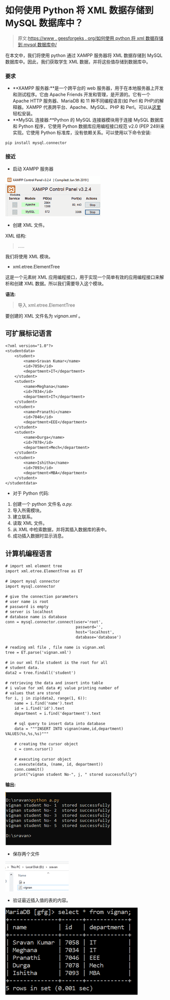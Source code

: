 # 如何使用 Python 将 XML 数据存储到 MySQL 数据库中？

> 原文:[https://www . geesforgeks . org/如何使用 python 将 xml 数据存储到 mysql 数据库中/](https://www.geeksforgeeks.org/how-to-store-xml-data-into-a-mysql-database-using-python/)

在本文中，我们将使用 python 通过 XAMPP 服务器将 XML 数据存储到 MySQL 数据库中。因此，我们获取学生 XML 数据，并将这些值存储到数据库中。

### **要求**

*   **XAMPP 服务器:**是一个跨平台的 web 服务器，用于在本地服务器上开发和测试程序。它由 Apache Friends 开发和管理，是开源的。它有一个 Apache HTTP 服务器、MariaDB 和 11 种不同编程语言(如 Perl 和 PHP)的解释器。XAMPP 代表跨平台、Apache、MySQL、PHP 和 Perl。可以从[这里](https://www.geeksforgeeks.org/how-to-install-xampp-on-windows/)轻松安装。
*   **MySQL 连接器:**Python 的 MySQL 连接器模块用于连接 MySQL 数据库和 Python 程序，它使用 Python 数据库应用编程接口规范 v2.0 (PEP 249)来实现。它使用 Python 标准库，没有依赖关系。可以使用以下命令安装:

```
pip install mysql.connector
```

### **接近**

*   启动 XAMPP 服务器

![](img/6806d9a8f5cc198dc4f282cb579b7d6c.png)

*   创建 XML 文件。

XML 结构:

> <subchild>…..</subchild>

我们将使用 XML 模块。

*   xml.etree.ElementTree

这是一个元素树 XML 应用编程接口，用于实现一个简单有效的应用编程接口来解析和创建 XML 数据。所以我们需要导入这个模块。

**语法:**

> 导入 xml.etree.ElementTree

要创建的 XML 文件名为 *vignan.xml* 。

## 可扩展标记语言

```
<?xml version="1.0"?>
<studentdata>
    <student>
        <name>Sravan Kumar</name>
        <id>7058</id>
        <department>IT</department>
    </student>
    <student>
        <name>Meghana</name>
        <id>7034</id>
        <department>IT</department>
    </student>
    <student>
        <name>Pranathi</name>
        <id>7046</id>
        <department>EEE</department>
    </student>
    <student>
        <name>Durga</name>
        <id>7078</id>
        <department>Mech</department>
    </student>
    <student>
        <name>Ishitha</name>
        <id>7093</id>
        <department>MBA</department>
    </student>
</studentdata>
```

*   对于 Python 代码:

1.  创建一个 python 文件名 *a.py.*
2.  导入所需模块。
3.  建立联系。
4.  读取 XML 文件。
5.  从 XML 中检索数据，并将其插入数据库的表中。
6.  成功插入数据时显示消息。

## 计算机编程语言

```
# import xml element tree
import xml.etree.ElementTree as ET

# import mysql connector
import mysql.connector

# give the connection parameters
# user name is root
# password is empty
# server is localhost
# database name is database
conn = mysql.connector.connect(user='root', 
                               password='', 
                               host='localhost', 
                               database='database')

# reading xml file , file name is vignan.xml
tree = ET.parse('vignan.xml')

# in our xml file student is the root for all 
# student data.
data2 = tree.findall('student')

# retrieving the data and insert into table
# i value for xml data #j value printing number of 
# values that are stored
for i, j in zip(data2, range(1, 6)):
    name = i.find('name').text
    id = i.find('id').text
    department = i.find('department').text

    # sql query to insert data into database
    data = """INSERT INTO vignan(name,id,department) VALUES(%s,%s,%s)"""

    # creating the cursor object
    c = conn.cursor()

    # executing cursor object
    c.execute(data, (name, id, department))
    conn.commit()
    print("vignan student No-", j, " stored successfully")
```

**输出:**

![](img/bfc577a3a763a3444b7723889054ee80.png)

*   保存两个文件

![](img/ba46bdb3e61f27e5b5e1cae3847b2a7f.png)

*   验证最近插入值的表的内容。

![](img/f1da9110159cb81bdb345029db823323.png)